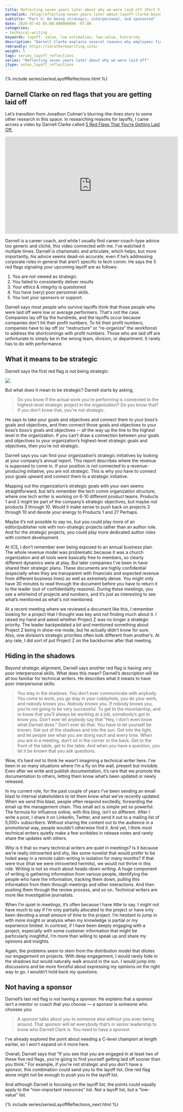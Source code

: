 ```yaml
---
title: Reflecting seven years later about why we were laid off (Part V)
permalink: /blog/reflecting-seven-years-later-about-layoff-clarke-being-strategic/
subtitle: "Part V: On being strategic, interpersonal, and sponsored"
date: 2020-07-01 05:00:000000000 -07:00
categories:
- technical-writing
keywords: layoff, value, low estimation, low-value, hierarchy
description: "Darnell Clarke explains several reasons why employees find themselves on a layoff list. Some of the reasons include not being strategic, not being interpersonal (staying in the shadows), and not having a sponsor. <i>(Note: This post is divided up into six parts &mdash; see the navigation in the left sidebar or use the embedded menus.)</i>"
rebrandly: https://idratherbewriting.site/
weight: 5
tags: series_layoff_reflections
series: "Reflecting seven years later about why we were laid off"
jtype: notes_layoff_reflections
---
```


{% include series/seriesLayoffReflections.html %}

## Darnell Clarke on red flags that you are getting laid off

Let’s transition from Jonathon Colman's blurring-the-lines story to some other research in this space. In researching reasons for layoffs, I came across a video by Darnell Clarke called [5 Red Flags That You’re Getting Laid Off.](https://www.youtube.com/watch?v=NU82Rd9vc78)

<iframe width="560" height="315" src="https://www.youtube.com/embed/NU82Rd9vc78" frameborder="0" allow="accelerometer; autoplay; encrypted-media; gyroscope; picture-in-picture" allowfullscreen></iframe>

Darnell is a career coach, and while I usually find career-coach-type advice too generic and cliché, this video connected with me. I’ve watched it multiple times. Darnell is charismatic and articulate, which helps, but more importantly, his advice seems dead-on accurate, even if he’s addressing corporate roles in general that aren’t specific to tech comm. He says the 5 red flags signaling your upcoming layoff are as follows:

1. You are not viewed as strategic.
2. You failed to consistently deliver results
3. Your ethics & integrity is questioned
4. You have (very) poor personnel skills.
5. You lost your sponsors or support.

Darnell says most people who survive layoffs think that those people who were laid off were low or average performers. That's not the case. Companies lay off by the hundreds, and the layoffs occur because companies don't hit their profit numbers. To hit their profit numbers, companies have to lay off (or “restructure” or “re-organize” the workforce) to address the shortcomings with profit numbers. Those who are laid off are unfortunate to simply be in the wrong team, division, or department. It rarely has to do with performance.

## What it means to be strategic

Darnell says the first red flag is not being strategic:

<a href="https://www.youtube.com/embed/NU82Rd9vc78"><img src="https://idratherbewritingmedia.com/images/darnell_strategic.png" /></a>

But what does it mean to be strategic? Darnell starts by asking,

> Do you know if the actual work you're performing is connected to the highest-level strategic project in the organization? Do you know that? If you don't know that, you're not strategic.

He says to take your goals and objectives and connect them to your boss’s goals and objectives, and then connect those goals and objectives to your boss’s boss’s goals and objectives -- all the way up the line to the highest level in the organization. If you can’t draw a connection between your goals and objectives to your organization’s highest-level strategic goals and objectives, then you’re not strategic.

Darnell says you can find your organization’s strategic initiatives by looking at your company’s annual report. This report describes where the revenue is supposed to come in. If your position is not connected to a revenue-producing initiative, you are not strategic. This is why you have to connect your goals upward and connect them to a strategic initiative.

Mapping out the organization’s strategic goals with your own seems straightforward, but let’s remember the tech comm organization structure, where one tech writer is working on 6-10 different product teams. Products 1 and 2 might be part of the company’s strategic objectives, but maybe not products 3 through 10. Would it make sense to push back on projects 3 through 10 and devote your energy to Products 1 and 2? Perhaps.

Maybe it’s not possible to say no, but you could play more of an editor/publisher role with non-strategic projects rather than an author role. And for the strategic projects, you could play more dedicated author roles with content development.

At ICS, I don’t remember ever being exposed to an annual business plan. The whole revenue model was problematic because it was a church organization and all tools were basically free to members, so clearly different dynamics were at play. But later companies I’ve been in have shared their strategic plans. These documents are highly confidential (especially when they are transparent with financials and expected revenue from different business lines) as well as extremely dense. You might only have 30 minutes to read through the document before you have to return it to the leader (out of confidentiality reasons). During these meetings, you see a whirlwind of projects and numbers, and it’s just as interesting to see what’s mentioned as what's *not* mentioned.

At a recent meeting where we reviewed a document like this, I remember looking for a project that I thought was key and not finding much about it. I raised my hand and asked whether Project Z was no longer a strategic priority. The leader backpedaled a bit and mentioned something about Project Z being in show-me mode, but he actually didn’t know for sure. Also, one division’s strategic priorities often look different from another’s. At any rate, I did sort of put Project Z on the backburner after that meeting.

## Hiding in the shadows

Beyond strategic alignment, Darnell says another red flag is having very poor interpersonal skills. What does this mean? Darnell’s description will be all too familiar for technical writers. He describes what it means to have poor interpersonal skills:

> You stay in the shadows. You don’t ever communicate with anybody. You come to work, you go stay in your cubbyhole, you do your work, and nobody knows you. _Nobody knows you._ If nobody knows you, you’re not going to be very successful. To get to the mountaintop, and to know that you’ll always be working at a job, somebody’s got to know you. Don’t ever let anybody say that “Hey, I don’t even know what Darnell does.” Don’t ever do that. You have to let yourself be known. Get out of the shadows and into the sun. Get into the light, and let people see what you are doing each and every time. When you are in a meeting, don’t sit in the corner or the back. Get to the front of the table, get to the table. And when you have a question, you let it be known that you ask questions.

Wow, it’s hard not to think he wasn’t imagining a technical writer here. I’ve been in so many situations where I’m a fly on the wall, present but invisible. Even after we write and publish documentation, it’s rare that we promote the documentation to others, letting them know what’s been updated or newly released.

In my current role, for the past couple of years I’ve been sending an email blast to internal stakeholders to let them know what we’ve recently updated. When we send this blast, people often respond excitedly, forwarding the email up the management chain. This small act is simple yet so powerful. The formula for influence online, with this blog, isn’t so different. After I write a post, I share it on Linkedin, Twitter, and send it out to a mailing list of 5,000+ subscribers. Without sharing the content out to the audience in a promotional way, people wouldn’t otherwise find it. And yet, I think most technical writers quietly make a few scribbles in release notes and rarely share the updates with others.

Why is it that so many technical writers are quiet in meetings? Is it because we’re really introverted and shy, like some novelist that would prefer to be holed away in a remote cabin writing in isolation for many months? If that were true (that we were introverted hermits), we would not thrive in this role. Writing is not so much about heads-down writing. A huge component of writing is gathering information from various people, identifying the people who have the information, tracking them down, pulling this information from them through meetings and other interactions. And then pushing them through the review process, and so on. Technical writers are more like investigative journalists.

When I’m quiet in meetings, it’s often because I have little to say. I might not have much to say if I’m only partially allocated to the project or have only been devoting a small amount of time to the project. I’m hesitant to jump in with more insight or analysis when my knowledge is partial or my experience limited. In contrast, if I have been deeply engaging with a project, especially with some customer information that might be particularly insightful, I’m more than willing to speak up and share my opinions and insights.

Again, the problems seem to stem from the distribution model that dilutes our engagement on projects. With deep engagement, I would rarely hide in the shadows but would  naturally walk around in the sun. I would jump into discussions and be more forceful about expressing my opinions on the right way to go. I wouldn’t hold back my questions.

## Not having a sponsor

Darnell’s last red flag is not having a sponsor. He explains that a sponsor isn’t a mentor or coach that you choose &mdash; a sponsor is someone who chooses you:

> A sponsor talks about you to someone else without you even being around. That sponsor will let everybody that’s in senior leadership to know who Darnell Clark is. You need to have a sponsor.

I’ve already explored the point about needing a C-level champion at length earlier, so I won’t expand on it more here.

Overall, Darnell says that “If you see that you are engaged in at least two of these five red flags, you’re going to find yourself getting laid off sooner than you think.” For example, if you’re not strategic and you don’t have a sponsor, this combination could send you to the layoff list. One red flag alone might not be enough to push you to the layoff list.

And although Darnell is focusing on the layoff list, the points could equally apply to the “non-important resources” list. Not a layoff list, but a “low-value” list.

{% include series/seriesLayoffReflections_next.html %}
